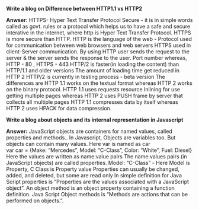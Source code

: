**Write a blog on Difference between HTTP1.1 vs HTTP2**

**Anwser:** HTTPS- Hyper Text Transfer Protocol Secure - it is in simple words called as govt. rules or a protocol which helps us to have a safe and secure interative in the internet, where http is Hyper Text Transfer Protocol.   HTTPS is more secure than HTTP. 
HTTP is the language of the web - Protocol used for communication between web browsers and web servers 
HTTPS used in client-Server communication. By using HTTP user sends the request to the server & the server sends the response to the user.
Port number whereas, HTTP - 80 , HTTPS - 443
HTTP/2 is faster(in loading the content) than HTTP/1.1 and older versions
The amount of loading time get reduced in HTTP 2
HTTP/2 is currently in testing process  - beta version 
The differences are HTTP 1.1 works on the textual format whereas HTTP 2 works on the binary protocol.
HTTP 1.1 uses requests resource Inlining for use getting multiple pages whereas HTTP 2 uses PUSH frame by server that collects all multiple pages 
HTTP 1.1 compresses data by itself whereas HTTP 2 uses HPACK for data compression.

**Write a blog about objects and its internal representation in Javascript**

**Answer:** JavaScript objects are containers for named values, called properties and methods..
In Javascript, Objects are variables too. But objects can contain many values.
Here var is named as car  
var car = {Make: “Mercedes”, Model: “C-Class”, Color: “White”, Fuel: Diesel}
Here the values are written as name:value pairs 
The name:values pairs (in JavaScript objects) are called properties.
Model: “C-Class”  - Here Model is Property, C Class is Property value
Properties can usually be changed, added, and deleted, but some are read only
In simple definition for Java Script properties is “Properties are the values associated with a JavaScript object”.
An object method is an object property containing a function definition.
Java Script Object methods is “Methods are actions that can be performed on objects.”.
